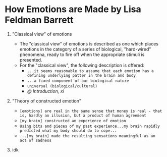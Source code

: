 # How Emotions are Made by Lisa Feldman Barrett

1. "Classical view" of emotions
   -   The "classical view" of emotions is described as one which places emotions in the category of a series of biological, "hard-wired" phenomena, ready to fire off when the appropriate stimuli is presented.
   - For the "classical view", the following description is offered:
      -  ``...it seems reasonable to assume that each emotion has a defining underlying patter in the brain and body``
      - ``...a fixed component of our biological nature``
      - ``universal (biological/cultural)``
      - *@ Introduction, xi*

2. "Theory of constructed emotion"
   - ``[emotions] are real in the same sense that money is real - that is, hardly an illusion, but a product of human agreement``
   - ``[my brain] constructed an experience of emotion``
   - ``Using bits and pieces of my past experience...my brain rapidly predicted what my body should do to cope...``
   - ``...[my brain] made the resulting sensations meaningful as an act of sadness``

3. idk
